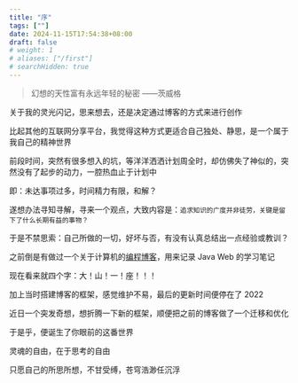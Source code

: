 ```yaml
---
title: "序"
tags: [""]
date: 2024-11-15T17:54:38+08:00
draft: false
# weight: 1
# aliases: ["/first"]
# searchHidden: true
---
```


> 幻想的天性富有永远年轻的秘密	——茨威格

关于我的灵光闪记，思来想去，还是决定通过博客的方式来进行创作

比起其他的互联网分享平台，我觉得这种方式更适合自己独处、静思，是一个属于我自己的精神世界

前段时间，突然有很多想入的坑，等洋洋洒洒计划周全时，却仿佛失了神似的，突然没有了起步的动力，一腔热血止于计划中

即：未达事项过多，时间精力有限，和解？

遂想办法寻知寻解，寻来一个观点，大致内容是：`追求知识的广度并非徒劳，关键是留下了什么长期有益的事物？`

于是不禁思索：自己所做的一切，好坏与否，有没有认真总结出一点经验或教训？

之前倒是有做过一个关于计算机的[编程博客](https://wataaaame.github.io/java)，用来记录 Java Web 的学习笔记

现在看来就四个字：大！山！一！座！！！

加上当时搭建博客的框架，感觉维护不易，最后的更新时间便停在了 2022

近日一个突发奇想，想折腾一下新的框架，顺便把之前的博客做了一个迁移和优化

于是乎，便诞生了你眼前的这番世界

灵魂的自由，在于思考的自由

只愿自己的所思所想，不甘受缚，苍穹浩渺任沉浮
